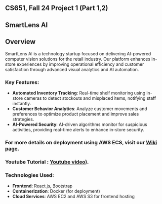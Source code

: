 ## CS651, Fall 24 Project 1 (Part 1,2)
## SmartLens AI

## Overview
SmartLens AI is a technology startup focused on delivering AI-powered computer vision solutions for the retail industry. Our platform enhances in-store experiences by improving operational efficiency and customer satisfaction through advanced visual analytics and AI automation.

### Key Features:
- **Automated Inventory Tracking**: Real-time shelf monitoring using in-store cameras to detect stockouts and misplaced items, notifying staff instantly.
- **Customer Behavior Analytics**: Analyze customer movements and preferences to optimize product placement and improve sales strategies.
- **AI-Powered Security**: AI-driven algorithms monitor for suspicious activities, providing real-time alerts to enhance in-store security.

### For more details on deployment using AWS ECS, visit our [Wiki page](https://github.com/nithishkumar16/SmartLensAI_Part2/wiki).
### Youtube Tutorial : [Youtube video](https://www.youtube.com/watch?v=_1cygE1WyyI)).

### Technologies Used:
- **Frontend**: React.js, Bootstrap
- **Containerization**: Docker (for deployment)
- **Cloud Services**: AWS EC2 and AWS S3 for frontend hosting



